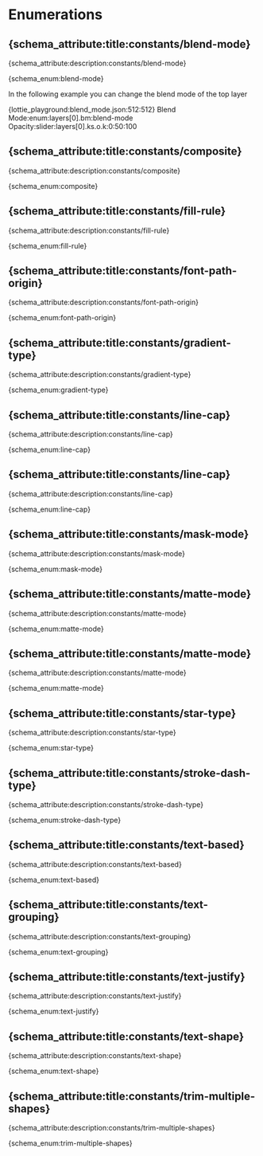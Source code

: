 # Enumerations

## {schema_attribute:title:constants/blend-mode}

{schema_attribute:description:constants/blend-mode}

{schema_enum:blend-mode}

In the following example you can change the blend mode of the top layer

{lottie_playground:blend_mode.json:512:512}
Blend Mode:enum:layers[0].bm:blend-mode
Opacity:slider:layers[0].ks.o.k:0:50:100


## {schema_attribute:title:constants/composite}

{schema_attribute:description:constants/composite}

{schema_enum:composite}


## {schema_attribute:title:constants/fill-rule}

{schema_attribute:description:constants/fill-rule}

{schema_enum:fill-rule}


## {schema_attribute:title:constants/font-path-origin}

{schema_attribute:description:constants/font-path-origin}

{schema_enum:font-path-origin}


## {schema_attribute:title:constants/gradient-type}

{schema_attribute:description:constants/gradient-type}

{schema_enum:gradient-type}


## {schema_attribute:title:constants/line-cap}

{schema_attribute:description:constants/line-cap}

{schema_enum:line-cap}


## {schema_attribute:title:constants/line-cap}

{schema_attribute:description:constants/line-cap}

{schema_enum:line-cap}


## {schema_attribute:title:constants/mask-mode}

{schema_attribute:description:constants/mask-mode}

{schema_enum:mask-mode}


## {schema_attribute:title:constants/matte-mode}

{schema_attribute:description:constants/matte-mode}

{schema_enum:matte-mode}


## {schema_attribute:title:constants/matte-mode}

{schema_attribute:description:constants/matte-mode}

{schema_enum:matte-mode}


## {schema_attribute:title:constants/star-type}

{schema_attribute:description:constants/star-type}

{schema_enum:star-type}


## {schema_attribute:title:constants/stroke-dash-type}

{schema_attribute:description:constants/stroke-dash-type}

{schema_enum:stroke-dash-type}


## {schema_attribute:title:constants/text-based}

{schema_attribute:description:constants/text-based}

{schema_enum:text-based}


## {schema_attribute:title:constants/text-grouping}

{schema_attribute:description:constants/text-grouping}

{schema_enum:text-grouping}


## {schema_attribute:title:constants/text-justify}

{schema_attribute:description:constants/text-justify}

{schema_enum:text-justify}


## {schema_attribute:title:constants/text-shape}

{schema_attribute:description:constants/text-shape}

{schema_enum:text-shape}


## {schema_attribute:title:constants/trim-multiple-shapes}

{schema_attribute:description:constants/trim-multiple-shapes}

{schema_enum:trim-multiple-shapes}

